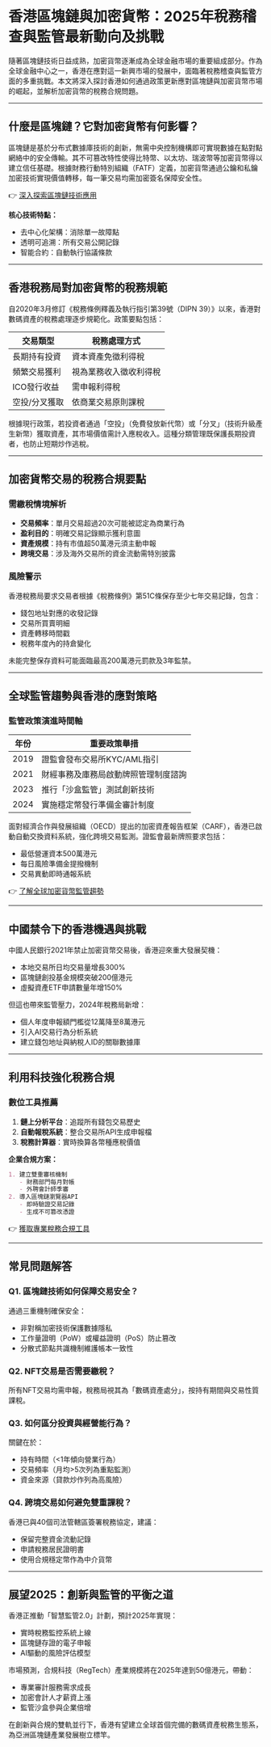 # 香港區塊鏈與加密貨幣：2025年稅務稽查與監管最新動向及挑戰

隨著區塊鏈技術日益成熟，加密貨幣逐漸成為全球金融市場的重要組成部分。作為全球金融中心之一，香港在應對這一新興市場的發展中，面臨著稅務稽查與監管方面的多重挑戰。本文將深入探討香港如何通過政策更新應對區塊鏈與加密貨幣市場的崛起，並解析加密貨幣的稅務合規問題。

---

## 什麼是區塊鏈？它對加密貨幣有何影響？

區塊鏈是基於分布式數據庫技術的創新，無需中央控制機構即可實現數據在點對點網絡中的安全傳輸。其不可篡改特性使得比特幣、以太坊、瑞波幣等加密貨幣得以建立信任基礎。根據財務行動特別組織（FATF）定義，加密貨幣通過公鑰和私鑰加密技術實現價值轉移，每一筆交易均需加密簽名保障安全性。

👉 [深入探索區塊鏈技術應用](https://bit.ly/okx_welcome)

**核心技術特點：**
- 去中心化架構：消除單一故障點
- 透明可追溯：所有交易公開記錄
- 智能合約：自動執行協議條款

---

## 香港稅務局對加密貨幣的稅務規範

自2020年3月修訂《稅務條例釋義及執行指引第39號（DIPN 39）》以來，香港對數碼資產的稅務處理逐步規範化。政策要點包括：

| 交易類型       | 稅務處理方式                |
|----------------|---------------------------|
| 長期持有投資   | 資本資產免徵利得稅         |
| 頻繁交易獲利   | 視為業務收入徵收利得稅     |
| ICO發行收益    | 需申報利得稅               |
| 空投/分叉獲取  | 依商業交易原則課稅         |

根據現行政策，若投資者通過「空投」（免費發放新代幣）或「分叉」（技術升級產生新幣）獲取資產，其市場價值需計入應稅收入。這種分類管理既保護長期投資者，也防止短期炒作逃稅。

---

## 加密貨幣交易的稅務合規要點

### 需繳稅情境解析
- **交易頻率**：單月交易超過20次可能被認定為商業行為
- **盈利目的**：明確交易記錄顯示獲利意圖
- **資產規模**：持有市值超50萬港元須主動申報
- **跨境交易**：涉及海外交易所的資金流動需特別披露

### 風險警示
香港稅務局要求交易者根據《稅務條例》第51C條保存至少七年交易記錄，包含：
- 錢包地址對應的收發記錄
- 交易所買賣明細
- 資產轉移時間戳
- 稅務年度內的持倉變化

未能完整保存資料可能面臨最高200萬港元罰款及3年監禁。

---

## 全球監管趨勢與香港的應對策略

### 監管政策演進時間軸
| 年份   | 重要政策舉措                          |
|--------|-------------------------------------|
| 2019   | 證監會發布交易所KYC/AML指引          |
| 2021   | 財經事務及庫務局啟動牌照管理制度諮詢 |
| 2023   | 推行「沙盒監管」測試創新技術          |
| 2024   | 實施穩定幣發行準備金審計制度         |

面對經濟合作與發展組織（OECD）提出的加密資產報告框架（CARF），香港已啟動自動交換資料系統，強化跨境交易監測。證監會最新牌照要求包括：
- 最低營運資本500萬港元
- 每日風險準備金提撥機制
- 交易異動即時通報系統

👉 [了解全球加密貨幣監管趨勢](https://bit.ly/okx_welcome)

---

## 中國禁令下的香港機遇與挑戰

中國人民銀行2021年禁止加密貨幣交易後，香港迎來重大發展契機：
- 本地交易所日均交易量增長300%
- 區塊鏈創投基金規模突破200億港元
- 虛擬資產ETF申請數量年增150%

但這也帶來監管壓力，2024年稅務局新增：
- 個人年度申報額門檻從12萬降至8萬港元
- 引入AI交易行為分析系統
- 建立錢包地址與納稅人ID的關聯數據庫

---

## 利用科技強化稅務合規

### 數位工具推薦
1. **鏈上分析平台**：追蹤所有錢包交易歷史
2. **自動報稅系統**：整合交易所API生成申報檔
3. **稅務計算器**：實時換算各幣種應稅價值

**企業合規方案：**
```markdown
1. 建立雙重審核機制
   - 財務部門每月對帳
   - 外聘會計師季審
2. 導入區塊鏈瀏覽器API
   - 即時驗證交易記錄
   - 生成不可篡改憑證
```

👉 [獲取專業稅務合規工具](https://bit.ly/okx_welcome)

---

## 常見問題解答

### Q1. 區塊鏈技術如何保障交易安全？
通過三重機制確保安全：
- 非對稱加密技術保護數據隱私
- 工作量證明（PoW）或權益證明（PoS）防止篡改
- 分散式節點共識機制維護帳本一致性

### Q2. NFT交易是否需要繳稅？
所有NFT交易均需申報，稅務局視其為「數碼資產處分」，按持有期間與交易性質課稅。

### Q3. 如何區分投資與經營能行為？
關鍵在於：
- 持有時間（<1年傾向營業行為）
- 交易頻率（月均>5次列為重點監測）
- 資金來源（貸款炒作列為高風險）

### Q4. 跨境交易如何避免雙重課稅？
香港已與40個司法管轄區簽署稅務協定，建議：
- 保留完整資金流動記錄
- 申請稅務居民證明書
- 使用合規穩定幣作為中介貨幣

---

## 展望2025：創新與監管的平衡之道

香港正推動「智慧監管2.0」計劃，預計2025年實現：
- 實時稅務監控系統上線
- 區塊鏈存證的電子申報
- AI驅動的風險評估模型

市場預測，合規科技（RegTech）產業規模將在2025年達到50億港元，帶動：
- 專業審計服務需求成長
- 加密會計人才薪資上漲
- 監管沙盒參與企業倍增

在創新與合規的雙軌並行下，香港有望建立全球首個完備的數碼資產稅務生態系，為亞洲區塊鏈產業發展樹立標竿。